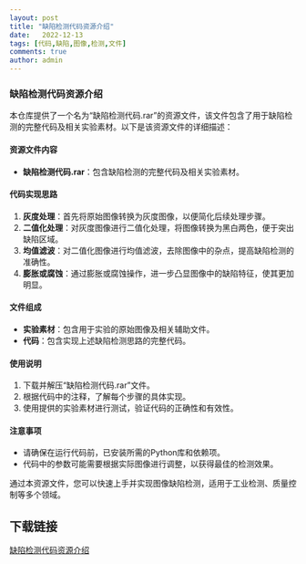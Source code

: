 ```yaml
---
layout: post
title: "缺陷检测代码资源介绍"
date:   2022-12-13
tags: [代码,缺陷,图像,检测,文件]
comments: true
author: admin
---
```

### 缺陷检测代码资源介绍

本仓库提供了一个名为“缺陷检测代码.rar”的资源文件，该文件包含了用于缺陷检测的完整代码及相关实验素材。以下是该资源文件的详细描述：

#### 资源文件内容

- **缺陷检测代码.rar**：包含缺陷检测的完整代码及相关实验素材。

#### 代码实现思路

1. **灰度处理**：首先将原始图像转换为灰度图像，以便简化后续处理步骤。
2. **二值化处理**：对灰度图像进行二值化处理，将图像转换为黑白两色，便于突出缺陷区域。
3. **均值滤波**：对二值化图像进行均值滤波，去除图像中的杂点，提高缺陷检测的准确性。
4. **膨胀或腐蚀**：通过膨胀或腐蚀操作，进一步凸显图像中的缺陷特征，使其更加明显。

#### 文件组成

- **实验素材**：包含用于实验的原始图像及相关辅助文件。
- **代码**：包含实现上述缺陷检测思路的完整代码。

#### 使用说明

1. 下载并解压“缺陷检测代码.rar”文件。
2. 根据代码中的注释，了解每个步骤的具体实现。
3. 使用提供的实验素材进行测试，验证代码的正确性和有效性。

#### 注意事项

- 请确保在运行代码前，已安装所需的Python库和依赖项。
- 代码中的参数可能需要根据实际图像进行调整，以获得最佳的检测效果。

通过本资源文件，您可以快速上手并实现图像缺陷检测，适用于工业检测、质量控制等多个领域。

## 下载链接

[缺陷检测代码资源介绍](https://pan.quark.cn/s/b4e2876d6251)